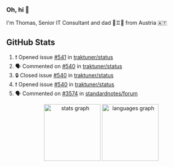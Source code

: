 ### Oh, hi 👋

I'm Thomas, Senior IT Consultant and dad 👶♊️👶 from Austria 🇦🇹

<!--
**traktuner/traktuner** is a ✨ _special_ ✨ repository because its `README.md` (this file) appears on your GitHub profile.

Here are some ideas to get you started:

- 🔭 I’m currently working on ...
- 🌱 I’m currently learning ...
- 👯 I’m looking to collaborate on ...
- 🤔 I’m looking for help with ...
- 💬 Ask me about ...
- 📫 How to reach me: ...
- 😄 Pronouns: ...
- ⚡ Fun fact: ...
-->

</div>

## GitHub Stats
<!--START_SECTION:activity-->
1. ❗ Opened issue [#541](https://github.com/traktuner/status/issues/541) in [traktuner/status](https://github.com/traktuner/status)
2. 🗣 Commented on [#540](https://github.com/traktuner/status/issues/540#issuecomment-2765246187) in [traktuner/status](https://github.com/traktuner/status)
3. 🔒 Closed issue [#540](https://github.com/traktuner/status/issues/540) in [traktuner/status](https://github.com/traktuner/status)
4. ❗ Opened issue [#540](https://github.com/traktuner/status/issues/540) in [traktuner/status](https://github.com/traktuner/status)
5. 🗣 Commented on [#3574](https://github.com/standardnotes/forum/issues/3574#issuecomment-2756813487) in [standardnotes/forum](https://github.com/standardnotes/forum)
<!--END_SECTION:activity-->

<div align="center">
  <img src="https://github-readme-stats.vercel.app/api?username=traktuner&hide_title=false&hide_rank=false&show_icons=true&include_all_commits=true&count_private=true&disable_animations=false&theme=dracula&locale=en&hide_border=false&order=1" height="150" alt="stats graph"  />
  <img src="https://github-readme-stats.vercel.app/api/top-langs?username=traktuner&locale=en&hide_title=false&layout=compact&card_width=320&langs_count=5&theme=dracula&hide_border=false&order=2" height="150" alt="languages graph"  />
</div>
